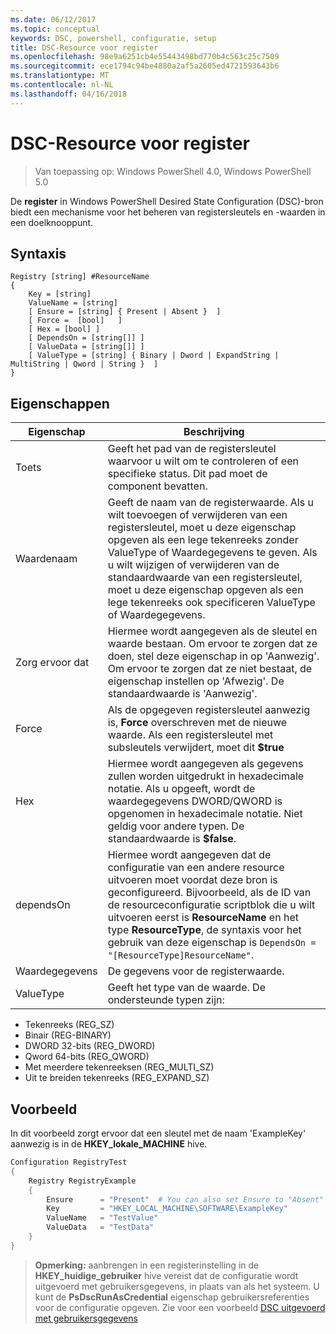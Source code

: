 ```yaml
---
ms.date: 06/12/2017
ms.topic: conceptual
keywords: DSC, powershell, configuratie, setup
title: DSC-Resource voor register
ms.openlocfilehash: 98e9a6251cb4e55443498bd770b4c563c25c7509
ms.sourcegitcommit: ece1794c94be4880a2af5a2605ed4721593643b6
ms.translationtype: MT
ms.contentlocale: nl-NL
ms.lasthandoff: 04/16/2018
---
```

# <a name="dsc-registry-resource"></a>DSC-Resource voor register

> Van toepassing op: Windows PowerShell 4.0, Windows PowerShell 5.0

De **register** in Windows PowerShell Desired State Configuration (DSC)-bron biedt een mechanisme voor het beheren van registersleutels en -waarden in een doelknooppunt.

## <a name="syntax"></a>Syntaxis

```
Registry [string] #ResourceName
{
    Key = [string]
    ValueName = [string]
    [ Ensure = [string] { Present | Absent }  ]
    [ Force =  [bool]   ]
    [ Hex = [bool] ]
    [ DependsOn = [string[]] ]
    [ ValueData = [string[]] ]
    [ ValueType = [string] { Binary | Dword | ExpandString | MultiString | Qword | String }  ]
}
```

## <a name="properties"></a>Eigenschappen
|  Eigenschap  |  Beschrijving   |
|---|---|
| Toets| Geeft het pad van de registersleutel waarvoor u wilt om te controleren of een specifieke status. Dit pad moet de component bevatten.|
| Waardenaam| Geeft de naam van de registerwaarde. Als u wilt toevoegen of verwijderen van een registersleutel, moet u deze eigenschap opgeven als een lege tekenreeks zonder ValueType of Waardegegevens te geven. Als u wilt wijzigen of verwijderen van de standaardwaarde van een registersleutel, moet u deze eigenschap opgeven als een lege tekenreeks ook specificeren ValueType of Waardegegevens.|
| Zorg ervoor dat| Hiermee wordt aangegeven als de sleutel en waarde bestaan. Om ervoor te zorgen dat ze doen, stel deze eigenschap in op 'Aanwezig'. Om ervoor te zorgen dat ze niet bestaat, de eigenschap instellen op 'Afwezig'. De standaardwaarde is 'Aanwezig'.|
| Force| Als de opgegeven registersleutel aanwezig is, __Force__ overschreven met de nieuwe waarde. Als een registersleutel met subsleutels verwijdert, moet dit __$true__|
| Hex| Hiermee wordt aangegeven als gegevens zullen worden uitgedrukt in hexadecimale notatie. Als u opgeeft, wordt de waardegegevens DWORD/QWORD is opgenomen in hexadecimale notatie. Niet geldig voor andere typen. De standaardwaarde is __$false__.|
| dependsOn| Hiermee wordt aangegeven dat de configuratie van een andere resource uitvoeren moet voordat deze bron is geconfigureerd. Bijvoorbeeld, als de ID van de resourceconfiguratie scriptblok die u wilt uitvoeren eerst is __ResourceName__ en het type __ResourceType__, de syntaxis voor het gebruik van deze eigenschap is `DependsOn = "[ResourceType]ResourceName"`.|
| Waardegegevens| De gegevens voor de registerwaarde.|
| ValueType| Geeft het type van de waarde. De ondersteunde typen zijn:
<ul><li>Tekenreeks (REG_SZ)</li>


<li>Binair (REG-BINARY)</li>


<li>DWORD 32-bits (REG_DWORD)</li>


<li>Qword 64-bits (REG_QWORD)</li>


<li>Met meerdere tekenreeksen (REG_MULTI_SZ)</li>


<li>Uit te breiden tekenreeks (REG_EXPAND_SZ)</li></ul>

## <a name="example"></a>Voorbeeld
In dit voorbeeld zorgt ervoor dat een sleutel met de naam 'ExampleKey' aanwezig is in de **HKEY\_lokale\_MACHINE** hive.
```powershell
Configuration RegistryTest
{
    Registry RegistryExample
    {
        Ensure      = "Present"  # You can also set Ensure to "Absent"
        Key         = "HKEY_LOCAL_MACHINE\SOFTWARE\ExampleKey"
        ValueName   = "TestValue"
        ValueData   = "TestData"
    }
}
```

>**Opmerking:** aanbrengen in een registerinstelling in de **HKEY\_huidige\_gebruiker** hive vereist dat de configuratie wordt uitgevoerd met gebruikersgegevens, in plaats van als het systeem.
>U kunt de **PsDscRunAsCredential** eigenschap gebruikersreferenties voor de configuratie opgeven. Zie voor een voorbeeld [DSC uitgevoerd met gebruikersgegevens](runAsUser.md)
